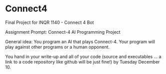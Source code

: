 # Connect4
Final Project for INQR 1140 - Connect 4 Bot

Assignment Prompt:
Connect-4 AI Programming Project

General idea:
You program an AI that plays Connect-4. 
Your program will play against other programs or a human opponent.

You hand in your write-up and all of your code (source and executables … a link to a code repository like github will be just fine!) by Tuesday December 10.
